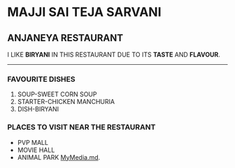 # MAJJI SAI TEJA SARVANI
## ANJANEYA RESTAURANT
I LIKE **BIRYANI** IN THIS RESTAURANT DUE TO ITS **TASTE** AND **FLAVOUR**.

---
### FAVOURITE DISHES
1. SOUP-SWEET CORN SOUP
2. STARTER-CHICKEN MANCHURIA
3. DISH-BIRYANI

### PLACES TO VISIT NEAR THE RESTAURANT
- PVP MALL
- MOVIE HALL
- ANIMAL PARK
[MyMedia.md](MyMedia.md).

